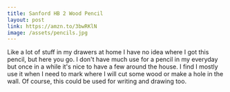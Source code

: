 ```yaml
---
title: Sanford HB 2 Wood Pencil
layout: post
link: https://amzn.to/3bwRKlN
image: /assets/pencils.jpg
---
```


Like a lot of stuff in my drawers at home I have no idea where I got this pencil, but here you go. I don't have much use for a pencil in my everyday but once in a while it's nice to have a few around the house. I find I mostly use it when I need to mark where I will cut some wood or make a hole in the wall. Of course, this could be used for writing and drawing too.
